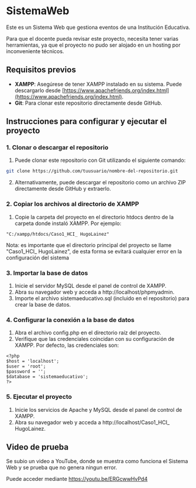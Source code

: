 # SistemaWeb
Este es un Sistema Web que gestiona eventos de una Institución Educativa.

Para que el docente pueda revisar este proyecto, necesita tener varias herramientas, ya que el proyecto no pudo ser alojado en un hosting por inconveniente técnicos.

## Requisitos previos

- **XAMPP**: Asegúrese de tener XAMPP instalado en su sistema. Puede descargarlo desde [https://www.apachefriends.org/index.html](https://www.apachefriends.org/index.html).
- **Git**: Para clonar este repositorio directamente desde GitHub.

## Instrucciones para configurar y ejecutar el proyecto

### 1. Clonar o descargar el repositorio

1. Puede clonar este repositorio con Git utilizando el siguiente comando:

```bash
git clone https://github.com/tuusuario/nombre-del-repositorio.git

```

2. Alternativamente, puede descargar el repositorio como un archivo ZIP directamente desde GitHub y extraerlo.

### 2. Copiar los archivos al directorio de XAMPP

1. Copie la carpeta del proyecto en el directorio htdocs dentro de la carpeta donde instaló XAMPP. Por ejemplo:

```
"C:/xampp/htdocs/Caso1_HCI_ HugoLainez"

```
Nota: es importante que el directorio principal del proyecto se llame "Caso1_HCI_ HugoLainez", de esta forma se evitará cualquier error en la configuración del sistema

### 3. Importar la base de datos
1. Inicie el servidor MySQL desde el panel de control de XAMPP.
2. Abra su navegador web y acceda a http://localhost/phpmyadmin.
3. Importe el archivo sistemaeducativo.sql (incluido en el repositorio) para crear la base de datos.

### 4. Configurar la conexión a la base de datos
1. Abra el archivo config.php en el directorio raíz del proyecto.
2. Verifique que las credenciales coincidan con su configuración de XAMPP. Por defecto, las credenciales son:

```
<?php
$host = 'localhost';
$user = 'root';
$password = '';
$database = 'sistemaeducativo';
?>

```

### 5. Ejecutar el proyecto
1. Inicie los servicios de Apache y MySQL desde el panel de control de XAMPP.
2. Abra su navegador web y acceda a http://localhost/Caso1_HCI_ HugoLainez.

## Video de prueba

Se subio un video a YouTube, donde se muestra como funciona el Sistema Web y se prueba que no genera ningun error.

Puede acceder mediante https://youtu.be/ERGcwwHvPd4

